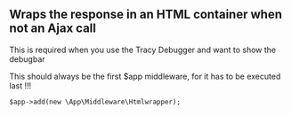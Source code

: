 ## Wraps the response in an HTML container when not an Ajax call

This is required when you use the Tracy Debugger and want to show
the debugbar

This should always be the first $app middleware, for it has to
be executed last !!!

```
$app->add(new \App\Middleware\Htmlwrapper);
```
